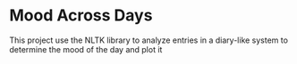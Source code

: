 # Mood Across Days
This project use the NLTK library to analyze entries in a diary-like system to determine the mood of the day and plot it 